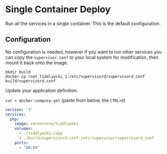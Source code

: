 # Single Container Deploy

Run all the services in a single container. This is the default configuration.

## Configuration

No configuration is needed, however if you want to run other services you can copy the `supervisor.conf` to your local system for modification, then mount it back onto the image.

```shell
mkdir build
docker cp root_tiddlywiki_1:/etc/supervisord/supervisord.conf build/supervisord.conf
```

Update your application definition.

`cat > docker-compose.yml` (paste from below, the `CTRL+D`)

```yaml
version: '3'
services:
  php:
    image: cornernote/tiddlywiki
    volumes:
      - ./tiddlywiki:/app
      - ./build/supervisord.conf:/etc/supervisor/supervisord.conf
    ports:
      - "80:80"
```
